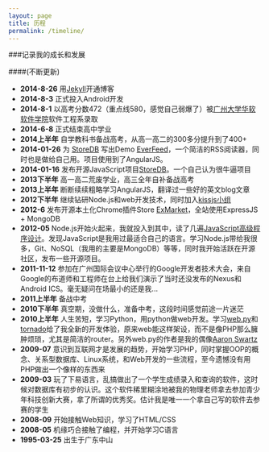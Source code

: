 ```yaml
---
layout: page
title: 历程
permalink: /timeline/
---
```

###记录我的成长和发展

####(不断更新)
* **2014-8-26** 用[Jekyll](http://jekyllrb.com/)开通博客
* **2014-8-3** 正式投入Android开发
* **2014-8-1** 以高考分数472（重点线580，感觉自己弱爆了）被[广州大学华软软件学院](http://www.sise.com.cn/)软件工程系录取
* **2014-6-8** 正式结束高中学业
* **2014上半年** 自学教科书备战高考，从高一高二的300多分提升到了400+
* **2014-01-26** 为 [StoreDB](https://github.com/djyde/StoreDB/) 写出Demo [EverFeed](https://github.com/djyde/everfeed)，一个简洁的RSS阅读器，同时也是做给自己用。项目使用到了AngularJS。
* **2014-01-16** 发布开源JavaScript项目[StoreDB](https://github.com/djyde/StoreDB/)。一个自己认为很牛逼项目
* **2013下半年** 高一高二荒废学业，高三全年自补备战高考
* **2013上半年** 断断续续粗略学习AngularJS，翻译过一些好的英文blog文章
* **2012下半年** 继续钻研Node.js和web开发技术，同时加入[kissjs小组](https://github.com/kissjs)
* **2012-6** 发布开源本土化Chrome插件Store [ExMarket](https://github.com/djyde/ExMarket)，全站使用ExpressJS + MongoDB
* **2012-05** Node.js开始火起来，我就投入到其中，读了几遍[JavaScript高级程序设计](http://book.douban.com/subject/10546125/)。发现JavaScript是我用过最适合自己的语言。学习Node.js带给我很多，Git、NoSQL（我用的主要是MongoDB）等等，同时我开始活跃在开源社区，发布一些开源项目。
* **2011-11-12** 参加在广州国际会议中心举行的Google开发者技术大会，来自Google的布道师和工程师在台上给我们演示了当时还没发布的Nexus和Android ICS。毫无疑问在场最小的还是我...
* **2011上半年** 备战中考
* **2010下半年** 真空期，没做什么，准备中考，这段时间感觉前途一片迷茫
* **2010上半年** 人生苦短，学习Python，用python做web开发。学习[web.py](http://webpy.org)和[tornado](http://www.tornadoweb.org)给了我全新的开发体验，原来web能这样架设，而不是像PHP那么臃肿烦琐，尤其是简洁的router。另外web.py的作者是我的偶像[Aaron Swartz](http://zh.wikipedia.org/zh/%E4%BA%9A%E4%BC%A6%C2%B7%E6%96%AF%E6%B2%83%E8%8C%A8)
* **2009-07** 意识到互联网才是发展的趋势，开始学习PHP，同时掌握OOP的概念、关系型数据库、Linux系统，和Web开发的一些流程，至今遗憾没有用PHP做出一个像样的东西来
* **2009-03** 玩了下易语言，乱搞做出了一个学生成绩录入和查询的软件，这时候对数据库有初步的认识。这个软件稀里糊涂地被我的物理老师拿去参加青少年科技创新大赛，拿了所谓的优秀奖。估计我是唯一一个拿自己写的软件去参赛的学生
* **2008-09** 开始接触Web知识，学习了HTML/CSS
* **2008-05** 机缘巧合接触了编程，并开始学习C语言
* **1995-03-25** 出生于广东中山
